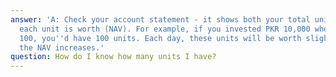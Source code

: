 ```yaml
---
answer: 'A: Check your account statement - it shows both your total units and what
  each unit is worth (NAV). For example, if you invested PKR 10,000 when NAV was PKR
  100, you''d have 100 units. Each day, these units will be worth slightly more as
  the NAV increases.'
question: How do I know how many units I have?
---
```

